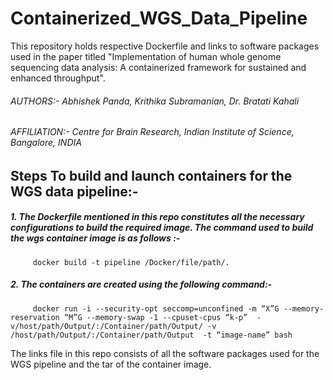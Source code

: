 # Containerized_WGS_Data_Pipeline



This repository holds respective Dockerfile and links to software packages used in the paper titled "Implementation of human whole genome sequencing data analysis: A containerized framework for sustained and enhanced throughput". 

###### AUTHORS:- Abhishek Panda, Krithika Subramanian, Dr. Bratati Kahali

###### AFFILIATION:- Centre for Brain Research, Indian Institute of Science, Bangalore, INDIA




## Steps To build and launch containers for the WGS data pipeline:- 
##### 1. The Dockerfile mentioned in this repo constitutes all the necessary configurations to build the required image. The command used to build the wgs container          image is as follows :- 
         docker build -t pipeline /Docker/file/path/.


##### 2. The containers are created using the following command:-   
         docker run -i --security-opt seccomp=unconfined -m “X”G --memory-reservation “M”G --memory-swap -1 --cpuset-cpus “k-p”  -v/host/path/Output/:/Container/path/Output/ -v /host/path/Output/:/Container/path/Output  -t “image-name” bash
         
         
         
         


The links file in this repo consists of all the software packages used for the WGS pipeline and the tar of the container image.
